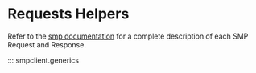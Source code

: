 # Requests Helpers

Refer to the [smp documentation](https://jphutchins.github.io/smp/latest/) for a
complete description of each SMP Request and Response.

::: smpclient.generics
